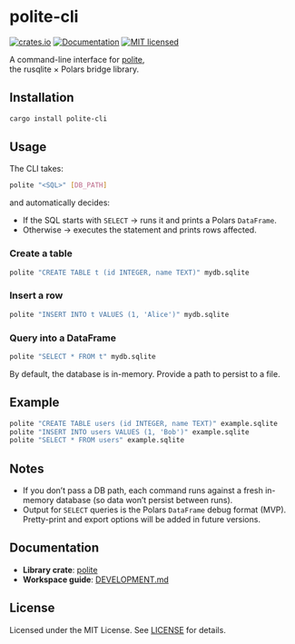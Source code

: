 # polite-cli

[![crates.io](https://img.shields.io/crates/v/polite-cli.svg)](https://crates.io/crates/polite-cli)
[![Documentation](https://docs.rs/polite-cli/badge.svg)](https://docs.rs/polite-cli)
[![MIT licensed](https://img.shields.io/crates/l/polite-cli.svg)](https://github.com/lmmx/polite/blob/master/LICENSE)

A command-line interface for [polite](https://github.com/lmmx/polite/tree/master/polite),  
the rusqlite × Polars bridge library.

## Installation

```bash
cargo install polite-cli
````

## Usage

The CLI takes:

```bash
polite "<SQL>" [DB_PATH]
```

and automatically decides:

* If the SQL starts with `SELECT` → runs it and prints a Polars `DataFrame`.
* Otherwise → executes the statement and prints rows affected.

### Create a table

```bash
polite "CREATE TABLE t (id INTEGER, name TEXT)" mydb.sqlite
```

### Insert a row

```bash
polite "INSERT INTO t VALUES (1, 'Alice')" mydb.sqlite
```

### Query into a DataFrame

```bash
polite "SELECT * FROM t" mydb.sqlite
```

By default, the database is in-memory. Provide a path to persist to a file.

## Example

```bash
polite "CREATE TABLE users (id INTEGER, name TEXT)" example.sqlite
polite "INSERT INTO users VALUES (1, 'Bob')" example.sqlite
polite "SELECT * FROM users" example.sqlite
```

## Notes

* If you don’t pass a DB path, each command runs against a fresh in-memory database (so data won’t persist between runs).
* Output for `SELECT` queries is the Polars `DataFrame` debug format (MVP). Pretty-print and export options will be added in future versions.

## Documentation

* **Library crate**: [polite](https://github.com/lmmx/polite/tree/master/polite)
* **Workspace guide**: [DEVELOPMENT.md](https://github.com/lmmx/polite/blob/master/DEVELOPMENT.md)

## License

Licensed under the MIT License. See [LICENSE](https://github.com/lmmx/polite/blob/master/LICENSE) for details.
